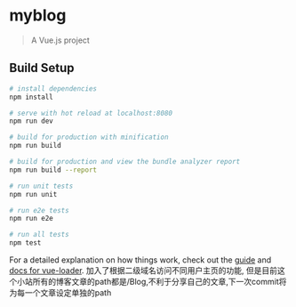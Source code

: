 # myblog

> A Vue.js project

## Build Setup

``` bash
# install dependencies
npm install

# serve with hot reload at localhost:8080
npm run dev

# build for production with minification
npm run build

# build for production and view the bundle analyzer report
npm run build --report

# run unit tests
npm run unit

# run e2e tests
npm run e2e

# run all tests
npm test
```

For a detailed explanation on how things work, check out the [guide](http://vuejs-templates.github.io/webpack/) and [docs for vue-loader](http://vuejs.github.io/vue-loader).
加入了根据二级域名访问不同用户主页的功能, 但是目前这个小站所有的博客文章的path都是/Blog,不利于分享自己的文章,下一次commit将为每一个文章设定单独的path
